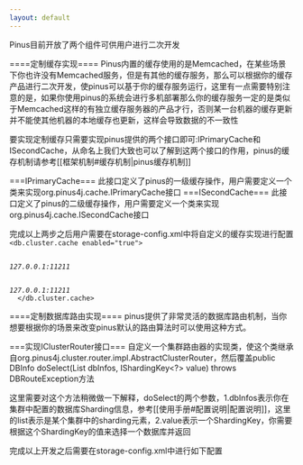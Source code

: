 ```yaml
---
layout: default
---
```

Pinus目前开放了两个组件可供用户进行二次开发

====定制缓存实现====
Pinus内置的缓存使用的是Memcached，在某些场景下你也许没有Memcached服务，但是有其他的缓存服务，那么可以根据你的缓存产品进行二次开发，使pinus可以基于你的缓存服务运行，这里有一点需要特别注意的是，如果你使用pinus的系统会进行多机部署那么你的缓存服务一定的是类似于Memcached这样的有独立缓存服务器的产品才行，否则某一台机器的缓存更新并不能使其他机器的本地缓存也更新，这样会导致数据的不一致性

要实现定制缓存只需要实现pinus提供的两个接口即可:IPrimaryCache和ISecondCache，从命名上我们大致也可以了解到这两个接口的作用，pinus的缓存机制请参考[[框架机制#缓存机制|pinus缓存机制]]

===IPrimaryCache===
此接口定义了pinus的一级缓存操作，用户需要定义一个类来实现org.pinus4j.cache.IPrimaryCache接口
===ISecondCache===
此接口定义了pinus的二级缓存操作，用户需要定义一个类来实现org.pinus4j.cache.ISecondCache接口

完成以上两步之后用户需要在storage-config.xml中将自定义的缓存实现进行配置
<code xml>
<db.cluster.cache enabled="true">
    <primary expire="300" class="自定义缓存实现类的fullpath">
        <address>127.0.0.1:11211</address>
    </primary>
    <second expire="300" class="自定义缓存实现类的fullpath">
        <address>127.0.0.1:11211</address>
    </second>
</db.cluster.cache>
</code>

====定制数据库路由实现====
pinus提供了非常灵活的数据库路由机制，当你想要根据你的场景来改变pinus默认的路由算法时可以使用这种方式。

===实现IClusterRouter接口===
自定义一个集群路由器的实现类，使这个类继承自org.pinus4j.cluster.router.impl.AbstractClusterRouter，然后覆盖public DBInfo doSelect(List<DBInfo> dbInfos, IShardingKey<?> value) throws DBRouteException方法

这里需要对这个方法稍微做一下解释，doSelect的两个参数，1.dbInfos表示你在集群中配置的数据库Sharding信息，参考[[使用手册#配置说明|配置说明]]，这里的list表示是某个集群中的sharding元素，2.value表示一个ShardingKey，你需要根据这个ShardingKey的值来选择一个数据库并返回

完成以上开发之后需要在storage-config.xml中进行如下配置
<code xml>
<cluster name="xxx" catalog="mysql" router="自定义路由器对象的fullpath">
</cluster>
</code>
